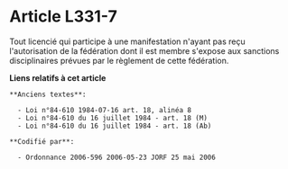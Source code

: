 # Article L331-7

Tout licencié qui participe à une manifestation n'ayant pas reçu l'autorisation de la fédération dont il est membre s'expose
aux sanctions disciplinaires prévues par le règlement de cette fédération.

**Liens relatifs à cet article**

	**Anciens textes**:

	  - Loi n°84-610 1984-07-16 art. 18, alinéa 8
	  - Loi n°84-610 du 16 juillet 1984 - art. 18 (M)
	  - Loi n°84-610 du 16 juillet 1984 - art. 18 (Ab)

	**Codifié par**:

	  - Ordonnance 2006-596 2006-05-23 JORF 25 mai 2006
